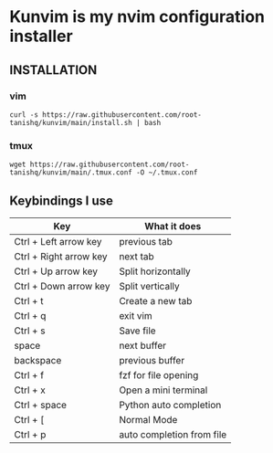 # Kunvim is my nvim configuration installer

## INSTALLATION 
### vim
```
curl -s https://raw.githubusercontent.com/root-tanishq/kunvim/main/install.sh | bash
```
### tmux
```
wget https://raw.githubusercontent.com/root-tanishq/kunvim/main/.tmux.conf -O ~/.tmux.conf
```
## Keybindings I use
| Key | What it does |
| --- | --- |
| Ctrl + Left arrow key | previous tab |
| Ctrl + Right arrow key | next tab |
| Ctrl + Up arrow key | Split horizontally |
| Ctrl + Down arrow key | Split vertically |
| Ctrl + t | Create a new tab | 
| Ctrl + q | exit vim | 
| Ctrl + s | Save file | 
| space | next buffer | 
| backspace | previous buffer |
| Ctrl + f | fzf for file opening |
| Ctrl + x | Open a mini terminal | 
| Ctrl + space | Python auto completion | 
| Ctrl + [ | Normal Mode |
| Ctrl + p | auto completion from file |
